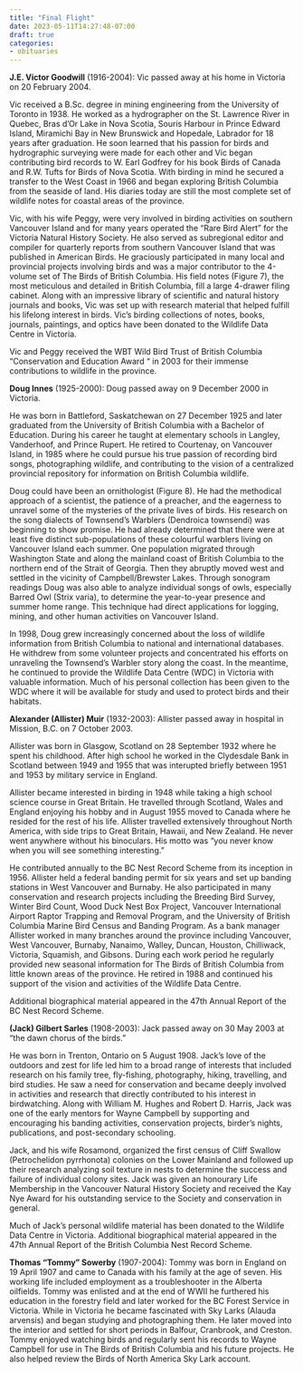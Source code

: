 ```yaml
---
title: "Final Flight"
date: 2023-05-11T14:27:48-07:00
draft: true
categories:
- obituaries
---
```


**J.E. Victor Goodwill** (1916-2004): Vic passed away at his home in Victoria on 20 February 2004. 

Vic received a B.Sc. degree in mining engineering from the University of Toronto in 1938. He worked as a hydrographer on the St. Lawrence River in Quebec, Bras d’Or Lake in Nova Scotia, Souris Harbour in Prince Edward Island, Miramichi Bay in New Brunswick and Hopedale, Labrador for 18 years after graduation. He soon learned that his passion for birds and hydrographic surveying were made for each other and Vic began contributing bird records to W. Earl Godfrey for his book Birds of Canada and R.W. Tufts for Birds of Nova Scotia. With birding in mind he secured a transfer to the West Coast in 1966 and began exploring British Columbia from the seaside of land. His diaries today are still the most complete set of wildlife notes for coastal areas of the province. 

Vic, with his wife Peggy, were very involved in birding activities on southern Vancouver Island and for many years operated the “Rare Bird Alert” for the Victoria Natural History Society. He also served as subregional editor and compiler for quarterly reports from southern Vancouver Island that was published in American Birds. He graciously participated in many local and provincial projects involving birds and was a major contributor to the 4-volume set of The Birds of British Columbia. His field notes (Figure 7), the most meticulous and detailed in British Columbia, fill a large 4-drawer filing cabinet. Along with an impressive library of scientific and natural history journals and books, Vic was set up with research material that helped fulfill his lifelong interest in birds. Vic’s birding collections of notes, books, journals, paintings, and optics have been donated to the Wildlife Data Centre in Victoria. 

Vic and Peggy received the WBT Wild Bird Trust of British Columbia “Conservation and Education Award “ in 2003 for their immense contributions to wildlife in the province.

**Doug Innes** (1925-2000): Doug passed away on 9 December 2000 in Victoria. 

He was born in Battleford, Saskatchewan on 27 December 1925 and later graduated from the University of British Columbia with a Bachelor of Education. During his career he taught at elementary schools in Langley, Vanderhoof, and Prince Rupert. He retired to Courtenay, on Vancouver Island, in 1985 where he could pursue his true passion of recording bird songs, photographing wildlife, and contributing to the vision of a centralized provincial repository for information on British Columbia wildlife. 

Doug could have been an ornithologist (Figure 8). He had the methodical approach of a scientist, the patience of a preacher, and the eagerness to unravel some of the mysteries of the private lives of birds. His research on the song dialects of Townsend’s Warblers (Dendroica townsendi) was beginning to show promise. He had already determined that there were at least five distinct sub-populations of these colourful warblers living on Vancouver Island each summer. One population migrated through Washington State and along the mainland coast of British Columbia to the northern end of the Strait of Georgia. Then they abruptly moved west and settled in the vicinity of Campbell/Brewster Lakes. Through sonogram readings Doug was also able to analyze individual songs of owls, especially Barred Owl (Strix varia), to determine the year-to-year presence and summer home range. This technique had direct applications for logging, mining, and other human activities on Vancouver Island. 

In 1998, Doug grew increasingly concerned about the loss of wildlife information from British Columbia to national and international databases. He withdrew from some volunteer projects and concentrated his efforts on unraveling the Townsend’s Warbler story along the coast. In the meantime, he continued to provide the Wildlife Data Centre (WDC) in Victoria with valuable information. Much of his personal collection has been given to the WDC where it will be available for study and used to protect birds and their habitats.

**Alexander (Allister) Muir** (1932-2003): Allister passed away in hospital in Mission, B.C. on 7 October 2003. 

Allister was born in Glasgow, Scotland on 28 September 1932 where he spent his childhood. After high school he worked in the Clydesdale Bank in Scotland between 1949 and 1955 that was interupted briefly between 1951 and 1953 by military service in England. 

Allister became interested in birding in 1948 while taking a high school science course in Great Britain. He travelled through Scotland, Wales and England enjoying his hobby and in August 1955 moved to Canada where he resided for the rest of his life. Allister travelled extensively throughout North America, with side trips to Great Britain, Hawaii, and New Zealand. He never went anywhere without his binoculars. His motto was “you never know when you will see something interesting.” 

He contributed annually to the BC Nest Record Scheme from its inception in 1956. Allister held a federal banding permit for six years and set up banding stations in West Vancouver and Burnaby. He also participated in many conservation and research projects including the Breeding Bird Survey, Winter Bird Count, Wood Duck Nest Box Project, Vancouver International Airport Raptor Trapping and Removal Program, and the University of British Columbia Marine Bird Census and Banding Program. As a bank manager Allister worked in many branches around the province including Vancouver, West Vancouver, Burnaby, Nanaimo, Walley, Duncan, Houston, Chilliwack, Victoria, Squamish, and Gibsons. During each work period he regularly provided new seasonal information for The Birds of British Columbia from little known areas of the province. He retired in 1988 and continued his support of the vision and activities of the Wildlife Data Centre. 

Additional biographical material appeared in the 47th Annual Report of the BC Nest Record Scheme.

**(Jack) Gilbert Sarles** (1908-2003): Jack passed away on 30 May 2003 at “the dawn chorus of the birds.” 

He was born in Trenton, Ontario on 5 August 1908. Jack’s love of the outdoors and zest for life led him to a broad range of interests that included research on his family tree, fly-fishing, photography, hiking, travelling, and bird studies. He saw a need for conservation and became deeply involved in activities and research that directly contributed to his interest in birdwatching. Along with William M. Hughes and Robert D. Harris, Jack was one of the early mentors for Wayne Campbell by supporting and encouraging his banding activities, conservation projects, birder’s nights, publications, and post-secondary schooling. 

Jack, and his wife Rosamond, organized the first census of Cliff Swallow (Petrochelidon pyrrhonota) colonies on the Lower Mainland and followed up their research analyzing soil texture in nests to determine the success and failure of individual colony sites. Jack was given an honourary Life Membership in the Vancouver Natural History Society and received the Kay Nye Award for his outstanding service to the Society and conservation in general. 

Much of Jack’s personal wildlife material has been donated to the Wildlife Data Centre in Victoria. Additional biographical material appeared in the 47th Annual Report of the British Columbia Nest Record Scheme.

**Thomas “Tommy” Sowerby** (1907-2004): Tommy was born in England on 19 April 1907 and came to Canada with his family at the age of seven. His working life included employment as a troubleshooter in the Alberta oilfields. Tommy was enlisted and at the end of WWII he furthered his education in the forestry field and later worked for the BC Forest Service in Victoria. While in Victoria he became fascinated with Sky Larks (Alauda arvensis) and began studying and photographing them. He later moved into the interior and settled for short periods in Balfour, Cranbrook, and Creston. Tommy enjoyed watching birds and regularly sent his records to Wayne Campbell for use in The Birds of British Columbia and his future projects. He also helped review the Birds of North America Sky Lark account.